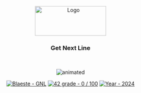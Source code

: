 <head>
	<meta name="google-site-verification" content="E75h0JYKy6feNWamyw7jsadK5P8WZGavKiewzM5J6xQ" />
	<title>Get Next Line 42</title>
</head>

<div align="center">
  <a>
    <img src="https://www.42mulhouse.fr/wp-content/uploads/2022/06/logo-42-Mulhouse-white.svg" alt="Logo" width="192" height="80">
  </a>

  <h3 align="center">Get Next Line</h3>
</div>
</br>

<p align="center">
  <img src="https://github.com/Blaeste/gifforgeek/blob/main/giphy.webp" alt="animated" />
</p>

<div id="top"></div>

<div align="center">
	<a href="https://github.com/Blaeste/Get_next_line" title="My repo"><img src="https://img.shields.io/static/v1?label=Blaeste&message=get_next_line&color=blue&logo=github&style=for-the-badge" alt="Blaeste - GNL"></a>
	<a href="https://"><img src="https://img.shields.io/badge/42_grade-notgraded_%2F_100-2ea44f?style=for-the-badge" alt="42 grade - 0 / 100"></a>
	<a href="https://"><img src="https://img.shields.io/badge/Year-2024-ffad9b?style=for-the-badge" alt="Year - 2024"></a>
</div>

